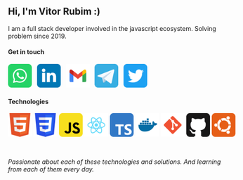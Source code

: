 
## Hi, I'm Vitor Rubim :)

I am a full stack developer involved in the javascript ecosystem. Solving problem since 2019.


#### Get in touch

<div style="display: flex">
  <a href="https://api.whatsapp.com/send?phone=5511977048946" blank="_target">
    <img title="Whatsapp" draggable="false" width="54" src="icons/social/whatsapp.svg" />
  </a> &nbsp; &nbsp;

  <a href="https://www.linkedin.com/in/vitor-rubim-006ba2164/" blank="_target">
    <img title="LinkedIn" draggable="false" width="54" src="icons/social/linkedin.svg">
  </a>  &nbsp; &nbsp;

  <a href="mailto:rubim.vitor1@gmail.com" blank="_target">
    <img title="Gmail" draggable="false" width="54" src="icons/social/gmail.svg">
  </a>  &nbsp; &nbsp;

  <a>
    <img title="Telegram" draggable="false" width="54" src="icons/social/telegram.svg">
  </a>  &nbsp; &nbsp;

  <a href="https://twitter.com/vitoorRubim" blank="_target">
    <img title="Twitter" draggable="false" width="54" src="icons/social/twitter.svg">
  </a>  &nbsp; &nbsp;
</div>

#### Technologies

<div style="display: flex; margin-bottom: 3rem">
  <img title="HTML" draggable="false" width="54" src="icons/technologies/html.svg"> &nbsp; &nbsp;
  <img title="CSS" draggable="false" width="54" src="icons/technologies/css.svg"> &nbsp; &nbsp;
  <img title="Javascript" draggable="false" width="54" src="icons/technologies/javascript.svg"> &nbsp; &nbsp;
  <img title="React" draggable="false" width="54" src="icons/technologies/react.svg"> &nbsp; &nbsp;
  <img title="Typescript" draggable="false" width="54" src="icons/technologies/typescript.svg"> &nbsp; &nbsp;
  <img title="Docker" draggable="false" width="54" src="icons/technologies/docker.svg"> &nbsp; &nbsp;
  <img title="Git" draggable="false" width="54" src="icons/technologies/git.svg"> &nbsp; &nbsp;
  <img title="Github" draggable="false" width="54" src="icons/technologies/github.svg"> &nbsp; &nbsp; 
  <img title="Ubuntu" draggable="false" width="54" src="icons/technologies/ubuntu.svg"> &nbsp; &nbsp; 
</div>

*Passionate about each of these technologies and solutions. And learning from each of them every day.*
